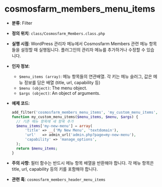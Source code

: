 # cosmosfarm_members_menu_items

- **분류**: Filter
- **정의 위치**: `class/Cosmosfarm_Members.class.php`
- **실행 시점**: WordPress 관리자 메뉴에서 Cosmosfarm Members 관련 메뉴 항목들을 설정할 때 실행됩니다. 플러그인의 관리자 메뉴를 추가하거나 수정할 수 있습니다.
- **인자 정보**:
  - `$menu_items (array)`: 메뉴 항목들의 연관배열. 각 키는 메뉴 슬러그, 값은 메뉴 정보를 담은 배열 (title, url, capability 등)
  - `$menu (object)`: The menu object.
  - `$args (object)`: An object of arguments.
- **예제 코드**:

  ```php
  add_filter('cosmosfarm_members_menu_items', 'my_custom_menu_items', 10, 3);
  function my_custom_menu_items($menu_items, $menu, $args) {
    // 기존 메뉴 항목에 새 항목 추가
    $menu_items['my-new-menu'] = array(
        'title' => __('My New Menu', 'textdomain'),
        'url'   => admin_url('admin.php?page=my-new-menu'),
        'capability' => 'manage_options',
    );
    return $menu_items;
  }
  ```

- **주의 사항**: 필터 함수는 반드시 메뉴 항목 배열을 반환해야 합니다. 각 메뉴 항목은 title, url, capability 등의 키를 포함해야 합니다.
- **관련 훅**: `cosmosfarm_members_header_menu_items`
